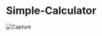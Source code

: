 # Simple-Calculator
![Capture](https://user-images.githubusercontent.com/87219816/134800179-a15b9700-dab6-47f4-a4af-01b12468fecb.PNG)
